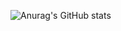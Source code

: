 ![Anurag's GitHub stats](https://github-readme-stats.vercel.app/api?username=protosskai&theme=material-palenight&show_icons=true)

